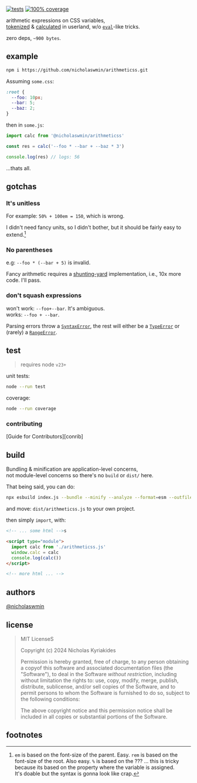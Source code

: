 [![tests](https://github.com/nicholaswmin/arithmeticss/actions/workflows/tests.yml/badge.svg)](https://github.com/nicholaswmin/arithmeticss/actions/workflows/tests.yml)
[![100% coverage](https://github.com/nicholaswmin/arithmeticss/actions/workflows/coverage.yml/badge.svg)](https://github.com/nicholaswmin/arithmeticss/actions/workflows/coverage.yml)

arithmetic expressions on CSS variables,   
[tokenized][subs-src] & [calculated][calc-src] in userland, w/o 
[`eval`][eval]-like tricks.    

zero deps, `~900 bytes`.

## example

```bash
npm i https://github.com/nicholaswmin/arithmeticss.git
```

Assuming `some.css`:

```css
:root {
  --foo: 10px;
  --bar: 5;
  --baz: 2;
}
```

then in `some.js`:

```js
import calc from '@nicholaswmin/arithmeticss'

const res = calc('--foo * --bar + --baz * 3')

console.log(res) // logs: 56
```

...thats all.

## gotchas

### It's unitless

For example: `50% + 100em = 150`, which is wrong.

I didn't need fancy units, so I didn't bother, but it should be fairly 
easy to extend.[^1]

### No parentheses

e.g: `--foo * (--bar + 5)` is invalid.    

Fancy arithmetic requires a [shunting-yard][syard] implementation, 
i.e., 10x more code. I'll pass.  

### don't squash expressions

won't work: `--foo+--bar`. It's ambiguous.     
works: `--foo + --bar`.  

Parsing errors throw a [`SyntaxError`][synterr], the rest will either 
be a [`TypeError`][typesrr] or (rarely) a [`RangeError`][rangerr].


## test

> requires node `v23+`

unit tests:

```bash
node --run test
```

coverage:

```bash
node --run coverage
```

### contributing

[Guide for Contributors][conrib]

## build

Bundling & minification are application-level concerns,  
not module-level concerns so there's no `build` or `dist/`
here.

That being said, you can do:

```bash
npx esbuild index.js --bundle --minify --analyze --format=esm --outfile="dist/arithmeticss.js"
```

and move: `dist/arithmeticss.js` to your own project.

then simply `import`, with:

```html
<!-- ... some html -->s

<script type="module">
  import calc from './arithmeticss.js'
  window.calc = calc
  console.log(calc())
</script>

<!-- more html ... -->
```

## authors

[@nicholaswmin][author]

## license

> MIT LicenseS
>
> Copyright (c) 2024 Nicholas Kyriakides   
>
> Permission is hereby granted, free of charge, to any person obtaining a 
> copyof this software and associated documentation files (the "Software"), 
> to deal in the Software *without restriction*, 
> including without limitation the rights to: 
> use, copy, modify, merge, publish, distribute, sublicense, and/or sell 
> copies of the Software, and to permit persons to whom the Software is 
> furnished to do so, subject to the following conditions:
> 
> The above copyright notice and this permission notice shall be
> included in all copies or substantial portions of the Software.


## footnotes

[^1]: `em` is based on the font-size of the parent. Easy.
      `rem` is based on the font-size of the root. Also easy.
      `%` is based on the ??? ... this is tricky because 
      its based on the property where the variable is assigned.  
      It's doable but the syntax is gonna look like crap.
      


<!-- References -->

[author]: https://github.com/nicholaswmin

[calc-src]: ./src/calculate.js
[subs-src]: ./src/transform.js
[syard]: https://en.wikipedia.org/wiki/Shunting_yard_algorithm
[eval]: https://developer.mozilla.org/en-US/docs/Web/JavaScript/Reference/Global_Objects/eval#never_use_direct_eval!
[calc]: https://developer.mozilla.org/en-US/docs/Web/CSS/calc
[mit]: https://en.wikipedia.org/wiki/MIT_License

[rangerr]: https://developer.mozilla.org/en-US/docs/Web/JavaScript/Reference/Global_Objects/RangeError
[typesrr]: https://developer.mozilla.org/en-US/docs/Web/JavaScript/Reference/Global_Objects/TypeError
[synterr]: https://developer.mozilla.org/en-US/docs/Web/JavaScript/Reference/Global_Objects/SyntaxError
